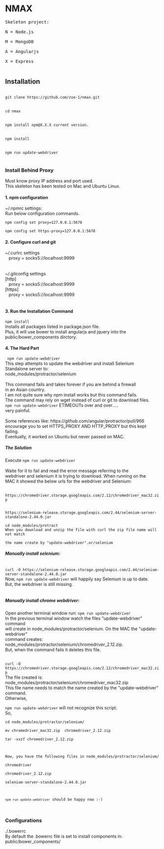 <h1> NMAX </h1>

<pre>Skeleton project:<br/>
N = Node.js<br/>
M = MongoDB<br/>
A = Angularjs<br/>
X = Express<br/>
</pre>

<h2>Installation</h2>
<code>
git clone https://github.com/zoe-1/nmax.git
</code><br/>
<code>
cd nmax
</code><br/>
<code>
npm install npm@X.X.X current version.
</code><br/>
<code>
npm install
</code><br/>
<code>
npm run update-webdriver
</code><br/>


<h3>Install Behind Proxy</h3>
<p>Must know proxy IP address and port used.<br/>
This skeleton has been tested on Mac and Ubuntu Linux.<br/>
</p>

<h4>1. npm configuration</h4>
<p>
~/.npmrc settings:<br/>
Run below configuration commands.<br/>
<code>
npm config set proxy=127.0.0.1:5678</code><br/>
<code>
npm config set https-proxy=127.0.0.1:5678</code>
<br/>

<h4>2. Configure curl and git</h4>
<p>
~/.curlrc settings<br/>
&nbsp;&nbsp;&nbsp;proxy = socks5://localhost:9999<br/>
<br/><br/>
~/.gitconfig settings<br/>
[http]<br/>
&nbsp;&nbsp;&nbsp;proxy = socks5://localhost:9999<br/>
[https]<br/>
&nbsp;&nbsp;&nbsp;proxy = socks5://localhost:9999<br/><br/>
</p>



<h4>3. Run the Installation Command</h4>
<code>npm install</code><br/>
Installs all packages listed in package.json file.<br/> 
Plus, it will use bower to install angularjs and jquery into the<br/>
public/bower_components dirctory.<br/>

<h4>4. The Hard Part </h4>
<code> npm run update-webdriver</code><br/>
This step attempts to update the webdriver and install Selenium<br/>
Standalone server to: <br/>
node_modules/protractor/selenium<br/><br/>
This command fails and takes forever if you are behind a firewall</br>
in an Asian country. <br/>I am not quite sure why npm install works but this command fails. <br/>The command may rely on
wget instead of curl or git to download files. <br/>
<code>npm run update-webdriver</code> ETIMEOUTs over and over.....<br/>
very painful.<br/><br/>
Some references like: https://github.com/angular/protractor/pull/966<br/>
encourage you to set HTTPS_PROXY AND HTTP_PROXY but this kept failing.<br/>
Eventually, it worked on Ubuntu but never passed on MAC.


<h5>The Solution</h5>
<p>Execute <code>npm run update-webdriver</code><br/><br/>
Waite for it to fail and read the error message referring to the<br/>
webdriver and selenium it is trying to download. When running on the <br/>
MAC it showed the below urls for the webdriver and Selenium:<br/><br/> <code>
https://chromedriver.storage.googleapis.com/2.12/chromedriver_mac32.zip
<br/>
https://selenium-release.storage.googleapis.com/2.44/selenium-server-standalone-2.44.0.jar</code><br/>
<code>
cd node_modules/protract <br/>When you download and unzip the file with curl the zip file name will not match<br/>
the name create by "update-webdriver".or/selenium</code><br/>

<h5>Manually install selenium:</h5>
<code>
curl -O https://selenium-release.storage.googleapis.com/2.44/selenium-server-standalone-2.44.0.jar</code><br/> 
Now, <code>npm run update-webdriver</code> will happily say Selenium is up to date.<br/>
But, the webdriver is still missing.<br/><br/>

<h5>Manually install chrome webdriver:</h5>
Open another terminal window run: <code>npm run update-webdriver</code><br/>
In the previous terminal window watch the files "update-webdriver" command<br/>
will create in node_modules/protractor/selenium. On the MAC the "update-webdriver"<br/>
command creates: node_modules/protractor/selenium/chromedriver_2.12.zip.<br/>
But, when the command fails it deletes this file.<br/><br/>
<code>
curl -O https://chromedriver.storage.googleapis.com/2.12/chromedriver_mac32.zip</code><br/>
The file created is: node_modules/protractor/selenium/chromedriver_mac32.zip<br/>
This file name needs to match the name created by the "update-webdriver" command.<br/>
Otherwise,<br/>
<code>
npm run update-webdriver</code> will not recognize this script.<br/>
So,<br/>
<code>
cd node_modules/protractor/selenium/ </code><br/>
<code>
mv chromedriver_mac32.zip  chromedriver_2.12.zip</code>
<br/>
<code>
tar -xvzf chromedriver_2.12.zip<br/>
<br/>
Now, you have the following files in node_modules/protractor/selenium/<br/>
chromedriver<br/>
chromedriver_2.12.zip<br/>
selenium-server-standalone-2.44.0.jar<br/>
<br/>
<code>npm run update-webdriver</code> should be happy now :-)<br>



</code>

</p>



</p>

<h3>Configurations</h3>
<p>./.bowerrc<br/>
By default the .bowerrc file is set to install components in:<br/>
public/bower_components/<br/>
</p>
